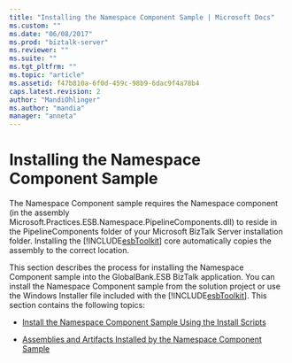 ```yaml
---
title: "Installing the Namespace Component Sample | Microsoft Docs"
ms.custom: ""
ms.date: "06/08/2017"
ms.prod: "biztalk-server"
ms.reviewer: ""
ms.suite: ""
ms.tgt_pltfrm: ""
ms.topic: "article"
ms.assetid: f47b810a-6f0d-459c-98b9-6dac9f4a78b4
caps.latest.revision: 2
author: "MandiOhlinger"
ms.author: "mandia"
manager: "anneta"
---
```

# Installing the Namespace Component Sample
The Namespace Component sample requires the Namespace component (in the assembly Microsoft.Practices.ESB.Namespace.PipelineComponents.dll) to reside in the PipelineComponents folder of your Microsoft BizTalk Server installation folder. Installing the [!INCLUDE[esbToolkit](../includes/esbtoolkit-md.md)] core automatically copies the assembly to the correct location.  
  
 This section describes the process for installing the Namespace Component sample into the GlobalBank.ESB BizTalk application. You can install the Namespace Component sample from the solution project or use the Windows Installer file included with the [!INCLUDE[esbToolkit](../includes/esbtoolkit-md.md)]. This section contains the following topics:  
  
-   [Install the Namespace Component Sample Using the Install Scripts](../esb-toolkit/install-the-namespace-component-sample-using-the-install-scripts.md)  
  
-   [Assemblies and Artifacts Installed by the Namespace Component Sample](../esb-toolkit/assemblies-and-artifacts-installed-by-the-namespace-component-sample.md)